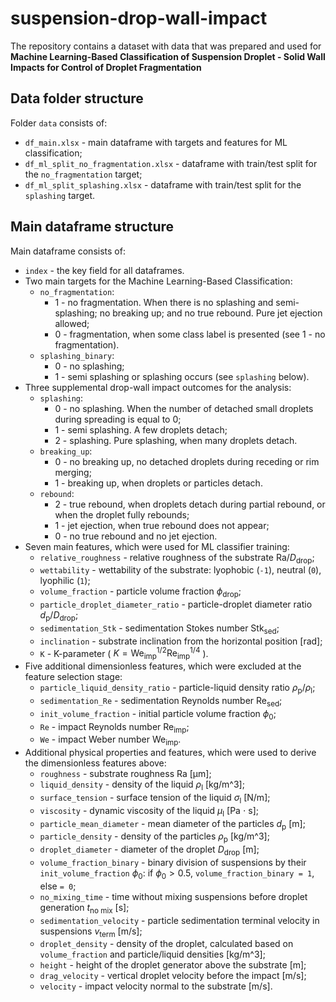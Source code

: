 # suspension-drop-wall-impact
The repository contains a dataset with data that was prepared and used for **Machine Learning-Based Classification of Suspension Droplet - Solid Wall Impacts for Control of Droplet Fragmentation**

## Data folder structure

Folder `data` consists of:
- `df_main.xlsx` - main dataframe with targets and features for  ML classification;
- `df_ml_split_no_fragmentation.xlsx` - dataframe with train/test split for the `no_fragmentation` target;
- `df_ml_split_splashing.xlsx` - dataframe with train/test split for the `splashing` target.

## Main dataframe structure

Main dataframe consists of:
- `index` - the key field for all dataframes.
- Two main targets for the Machine Learning-Based Classification:
    - `no_fragmentation`:
        - 1 - no fragmentation. When there is no splashing and semi-splashing; no breaking up; and no true rebound. Pure jet ejection allowed;
        - 0 - fragmentation, when some class label is presented (see 1 - no fragmentation).
    - `splashing_binary`:
        - 0 - no splashing;
        - 1 - semi splashing or splashing occurs (see `splashing` below). 
- Three supplemental drop-wall impact outcomes for the analysis: 
    - `splashing`:
        - 0 - no splashing. When the number of detached small droplets during spreading is equal to 0;
        - 1 - semi splashing. A few droplets detach;
        - 2 - splashing. Pure splashing, when many droplets detach.
    - `breaking_up`:
        - 0 - no breaking up, no detached droplets during receding or rim merging;
        - 1 - breaking up, when droplets or particles detach.
    - `rebound`:
        - 2 - true rebound, when droplets detach during partial rebound, or when the droplet fully rebounds;
        - 1 - jet ejection, when true rebound does not appear;
        - 0 - no true rebound and no jet ejection.
- Seven main features, which were used for ML classifier training:
    - `relative_roughness` - relative roughness of the substrate $\text{Ra}/D_\text{drop}$;
    - `wettability` - wettability of the substrate: lyophobic (`-1`), neutral (`0`), lyophilic (`1`);
	- `volume_fraction` - particle volume fraction $\phi_\text{drop}$;
	- `particle_droplet_diameter_ratio` - particle-droplet diameter ratio $d_\text{p}/D_\text{drop}$;
	- `sedimentation_Stk` - sedimentation Stokes number $\text{Stk}_\text{sed}$;
    - `inclination` - substrate inclination from the horizontal position [rad];
	- `K` - K-parameter ( $K={\text{We}_{\text{imp}}}^{1/2}{\text{Re}_{\text{imp}}^{1/4}}$ ).
- Five additional dimensionless features, which were excluded at the feature selection stage:
    - `particle_liquid_density_ratio` - particle-liquid density ratio $\rho_\text{p}/\rho_\text{l}$;
    - `sedimentation_Re` - sedimentation Reynolds number $\text{Re}_\text{sed}$;
    - `init_volume_fraction` - initial particle volume fraction $\phi_0$;
    - `Re` - impact Reynolds number $\text{Re}_\text{imp}$;
    - `We` - impact Weber number $\text{We}_\text{imp}$.
- Additional physical properties and features, which were used to derive the dimensionless features above:
    - `roughness` - substrate roughness $\text{Ra}$ [µm];
    - `liquid_density` - density of the liquid $\rho_\text{l}$ [kg/m^3];
    - `surface_tension` - surface tension of the liquid $\sigma_\text{l}$ [N/m];
    - `viscosity` - dynamic viscosity of the liquid $\mu_\text{l}$ [Pa $\cdot$ s];
    - `particle_mean_diameter` - mean diameter of the particles $d_\text{p}$ [m];
    - `particle_density` - density of the particles $\rho_\text{p}$ [kg/m^3];
    - `droplet_diameter` - diameter of the droplet $D_\text{drop}$ [m];
    - `volume_fraction_binary` - binary division of suspensions by their `init_volume_fraction` $\phi_0$: if $\phi_0>0.5$, `volume_fraction_binary = 1`, else `= 0`;
    - `no_mixing_time` - time without mixing suspensions before droplet generation $t_\text{no mix}$ [s];
    - `sedimentation_velocity` - particle sedimentation terminal velocity in suspensions $v_\text{term}$ [m/s];
    - `droplet_density` - density of the droplet, calculated based on `volume_fraction` and particle/liquid densities [kg/m^3];
    - `height` - height of the droplet generator above the substrate [m];
    - `drag_velocity` - vertical droplet velocity before the impact [m/s];
    - `velocity` - impact velocity normal to the substrate [m/s].